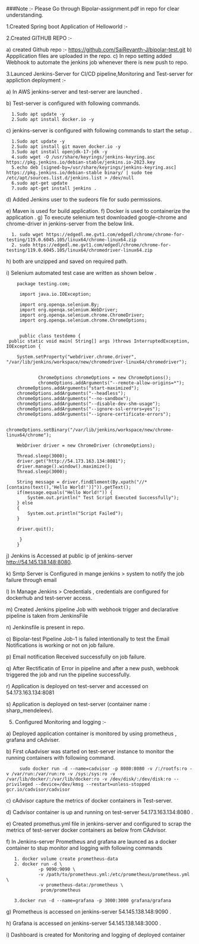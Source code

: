 ###Note :-  Please  Go through Bipolar-assignment.pdf in repo for clear understanding.


1.Created Spring boot Application of Helloworld  :-

2.Created GITHUB REPO  :-

  a) created Github repo :- https://github.com/SaiRevanth-J/bipolar-test.git
  b) Appplication files are uploaded in the repo.
  c) In repo setting added Webhook to automate the jenkins job whenever there is new push to repo.

3.Launced Jenkins-Server for CI/CD pipeline,Monitoring and Test-server for appliction deployment  :-

  a) In AWS jenkins-server and test-server are  launched .

  b)  Test-server is configured with following commands.

      1.Sudo apt update -y
      2.Sudo apt install docker.io -y

  c) jenkins-server is configured with  following commands  to start the setup .

      1.Sudo apt update -y
      2.Sudo apt install git maven docker.io -y
      3.Sudo apt install openjdk-17-jdk -y
      4.sudo wget -O /usr/share/keyrings/jenkins-keyring.asc  https://pkg.jenkins.io/debian-stable/jenkins.io-2023.key
      5.echo deb [signed-by=/usr/share/keyrings/jenkins-keyring.asc] https://pkg.jenkins.io/debian-stable binary/ | sudo tee  /etc/apt/sources.list.d/jenkins.list > /dev/null
      6.sudo apt-get update
      7.sudo apt-get install jenkins .

  d) Added Jenkins user to the sudeors file for sudo permissions.
    
  e) Maven is used for build application.
  f) Docker is used to containerize  the application .
  g) To execute selenium test downloaded google-chrome and chrome-driver in jenkins-server from the below link.
    
      1. sudo wget https://edgedl.me.gvt1.com/edgedl/chrome/chrome-for-testing/119.0.6045.105/linux64/chrome-linux64.zip
      2. sudo https://edgedl.me.gvt1.com/edgedl/chrome/chrome-for-testing/119.0.6045.105/linux64/chromedriver-linux64.zip
  h) both are unzipped and saved on required path.

  i) Selenium automated test case are written as shown below  . 

        package testing.com;

         import java.io.IOException;

         import org.openqa.selenium.By;
         import org.openqa.selenium.WebDriver;
         import org.openqa.selenium.chrome.ChromeDriver;
         import org.openqa.selenium.chrome.ChromeOptions;


         public class testdemo {
	 public static void main( String[] args )throws InterruptedException, IOException {
	
		System.setProperty("webdriver.chrome.driver", "/var/lib/jenkins/workspace/new/chromedriver-linux64/chromedriver"); 
		

    	        ChromeOptions chromeOptions = new ChromeOptions();
    	        chromeOptions.addArguments("--remote-allow-origins=*");
		chromeOptions.addArguments("start-maximized");
		chromeOptions.addArguments("--headless");
		chromeOptions.addArguments("--no-sandbox");
		chromeOptions.addArguments("--disable-dev-shm-usage");
		chromeOptions.addArguments("--ignore-ssl-errors=yes");
		chromeOptions.addArguments("--ignore-certificate-errors");
	
    	        chromeOptions.setBinary("/var/lib/jenkins/workspace/new/chrome-linux64/chrome");
		
		WebDriver driver = new ChromeDriver (chromeOptions);
	
		Thread.sleep(3000);
		driver.get("http://54.173.163.134:8081");
		driver.manage().window().maximize();
		Thread.sleep(3000);
		
		String message = driver.findElement(By.xpath("//*[contains(text(),'Hello World!')]")).getText();
		if(message.equals("Hello World!")) {
			System.out.println(" Test Script Executed Successfully");
		} else 
		{
			System.out.println("Script Failed");
		}
		
		driver.quit();
		
	     }
        }



  j) Jenkins is Accessed at public ip of  jenkins-server http://54.145.138.148:8080.

  k) Smtp Server is Configured in mange jenkins > system to notify the job failure through email

  l) In Manage Jenkins > Credentials , credentials  are configured for dockerhub and test-server access.

  m) Created Jenkins pipeline Job with webhook trigger and declarative pipeline is taken from JenkinsFile
  
  n) Jenkinsfile is present in repo.

  o) Bipolar-test Pipeline Job-1 is failed intentionally to test the Email Notifications is working or not on job failure. 
  
  p) Email notification Received successfully on job failure.
  
  q) After Rectificatin of  Error in pipeline and after a new  push, webhook triggered the job and run the pipeline successfully.

  r) Application is deployed on test-server and accessed on 54.173.163.134:8081 

  s) Application is deployed on test-server (container name : sharp_mendeleev).


5. Configured Monitoring and logging  :-

 a) Deployed application container is monitored by using prometheus , grafana and cAdviser.

 b) First cAadviser was started  on test-server instance to monitor the running containers  with following command.

         sudo docker run -d --name=cadvisor -p 8080:8080 -v /:/rootfs:ro -v /var/run:/var/run:ro -v /sys:/sys:ro -v /var/lib/docker/:/var/lib/docker:ro -v /dev/disk/:/dev/disk:ro --privileged --device=/dev/kmsg --restart=unless-stopped gcr.io/cadvisor/cadvisor

 c) cAdvisor capture the metrics of docker containers in Test-server.

 d) Cadvisor container is up and running on test-server    54.173.163.134:8080 .

 e) Created promethus.yml file in jenkins-server and configured to scrap the metrics of test-server docker containers as below from CAdvisor.

 f) In Jenkins-server Prometheus and grafana are launced as a docker container to stup  monitor and logging  with following commands 

       1. docker volume create prometheus-data
       2. docker run -d \
                -p 9090:9090 \
                -v /path/to/prometheus.yml:/etc/prometheus/prometheus.yml \
                -v prometheus-data:/prometheus \
                 prom/prometheus

       3.docker run -d --name=grafana -p 3000:3000 grafana/grafana
       

 g) Prometheus is accessed on jenkins-server 54.145.138.148:9090 .

 h) Grafana  is accessed on jenkins-server 54.145.138.148:3000 .
  
 i) Dashboard is created for Monitoring and logging of  deployed container 


